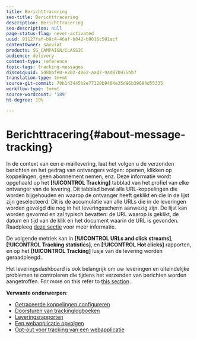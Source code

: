 ```yaml
---
title: Berichttracering
seo-title: Berichttracering
description: Berichttracering
seo-description: null
page-status-flag: never-activated
uuid: 91127faf-b9c4-46af-b842-b9816c501ecf
contentOwner: sauviat
products: SG_CAMPAIGN/CLASSIC
audience: delivery
content-type: reference
topic-tags: tracking-messages
discoiquuid: 5d8bbfe0-e202-4062-aa47-9ad87b975bb7
translation-type: tm+mt
source-git-commit: 70b143445b2e77128b9404e35d96b39694d55335
workflow-type: tm+mt
source-wordcount: '189'
ht-degree: 19%

---
```



# Berichttracering{#about-message-tracking}

In de context van een e-maillevering, laat het volgen u de verzonden berichten en het gedrag van ontvangers volgen: openen, klikken op koppelingen, geen abonnement nemen, enz. Deze informatie wordt opgehaald op het **[!UICONTROL Tracking]** tabblad van het profiel van elke ontvanger van de levering. Dit tabblad bevat alle URL-koppelingen die worden bijgehouden en waarop de ontvanger heeft geklikt en die in de lijst zijn geselecteerd. Dit is de accumulatie van alle URLs die in de leveringen worden gevolgd die nog in het leveringsscherm aanwezig zijn. De lijst kan worden gevormd en zal typisch bevatten: de URL waarop is geklikt, de datum en tijd van de klik en het document waarin de URL is gevonden. Raadpleeg [deze sectie](../../platform/using/editing-a-profile.md#tracking-tab) voor meer informatie.

De volgende metriek kan in **[!UICONTROL URLs and click streams]**, **[!UICONTROL Tracking statistics]**, en **[!UICONTROL Hot clicks]** rapporten, en op het **[!UICONTROL Tracking]** lusje van de levering worden geraadpleegd.

Het leveringsdashboard is ook belangrijk om uw leveringen en uiteindelijke problemen te controleren die tijdens het verzenden van berichten worden aangetroffen. For more on this refer to [this section](../../delivery/using/monitoring-a-delivery.md).

**Verwante onderwerpen**:

* [Getraceerde koppelingen configureren](../../delivery/using/how-to-configure-tracked-links.md)
* [Doorsturen van trackinglogboeken](../../production/using/tracking-logs-issues.md)
* [Leveringsrapporten](../../reporting/using/delivery-reports.md)
* [Een webapplicatie opvolgen](../../web/using/tracking-a-web-application.md)
* [Opt-out voor tracking van een webapplicatie](../../web/using/web-application-tracking-opt-out.md)
